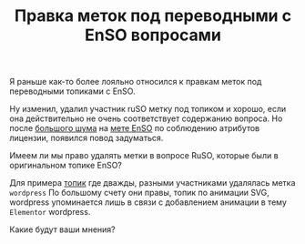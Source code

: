 ﻿---
title: "Правка меток под переводными с EnSO вопросами"
se.owner.user_id: 28748
se.owner.display_name: "Alexandr_TT"
se.owner.link: "https://ru.meta.stackoverflow.com/users/28748/alexandr-tt"
se.link: "https://ru.meta.stackoverflow.com/questions/10295/%d0%9f%d1%80%d0%b0%d0%b2%d0%ba%d0%b0-%d0%bc%d0%b5%d1%82%d0%be%d0%ba-%d0%bf%d0%be%d0%b4-%d0%bf%d0%b5%d1%80%d0%b5%d0%b2%d0%be%d0%b4%d0%bd%d1%8b%d0%bc%d0%b8-%d1%81-enso-%d0%b2%d0%be%d0%bf%d1%80%d0%be%d1%81%d0%b0%d0%bc%d0%b8"
se.question_id: 10295
se.post_type: question
---
<p>Я раньше как-то более лояльно относился к правкам меток под переводными топиками с EnSO.  </p>

<p>Ну изменил, удалил участник ruSO метку под топиком и хорошо, если она действительно не очень соответствует содержанию вопроса. Но после <a href="https://ru.meta.stackoverflow.com/q/10211/15479">большого шума</a> на <a href="https://meta.stackoverflow.com/q/394396/1991579">мете EnSO</a> по соблюдению атрибутов лицензии, появился повод задуматься.   </p>

<p>Имеем ли мы право удалять метки в вопросе RuSO, которые были в оригинальном топике EnSO? </p>

<p>Для примера <a href="https://ru.stackoverflow.com/q/1103965/28748">топик</a> где дважды, разными участниками удалялась метка <code>wordpress</code> По большому счету они правы, топик по анимации SVG, wordpress упоминается лишь в связи с добавлением анимации в тему <code>Elementor</code> wordpress.  </p>

<p>Какие будут ваши мнения?  </p>
